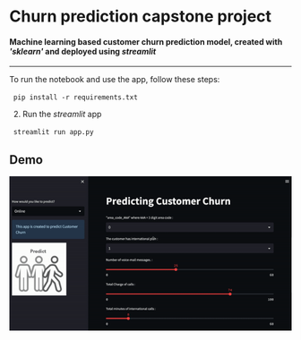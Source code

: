 # Churn prediction capstone project 

#### Machine learning based customer churn prediction model, created with _'sklearn'_ and deployed using _streamlit_

----

To run the notebook and use the app, follow these steps:

` pip install -r requirements.txt`

2. Run the _streamlit_ app

` streamlit run app.py`

## Demo
![demo ](images/demo.gif "demo")

